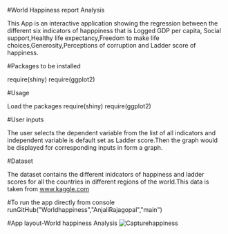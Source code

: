 #World Happiness report Analysis

This App is an interactive application showing the regression between the different six indicators of happpiness that is Logged GDP per capita,
Social support,Healthy life expectancy,Freedom to make life choices,Generosity,Perceptions of corruption and Ladder score of happiness.

#Packages to be installed

require(shiny)
require(ggplot2)

#Usage

Load the packages
require(shiny)
require(ggplot2)

#User inputs

The user selects the dependent variable from the list of all indicators and independent 
variable is default set as Ladder score.Then the graph would be displayed for corresponding inputs in form a graph.

#Dataset

The dataset contains the different inidcators of happiness and ladder scores for all the countries in different regions
of the world.This data is taken from www.kaggle.com

#To run the app directly from console 
runGitHub("Worldhappiness","AnjaliRajagopal","main")

#App layout-World happiness Analysis
![Capturehappiness](https://user-images.githubusercontent.com/81853539/114745340-d61a7480-9d4e-11eb-8151-fc14389739a4.PNG)

